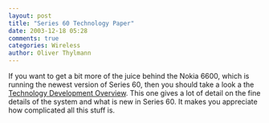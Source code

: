 ```yaml
---
layout: post
title: "Series 60 Technology Paper"
date: 2003-12-18 05:28
comments: true
categories: Wireless
author: Oliver Thylmann
---
```



If you want to get a bit more of the juice behind the Nokia 6600, which is running the newest version of Series 60, then you should take a look a the [Technology Development Overview](http://ncsp.forum.nokia.com/downloads/nokia/documents/Technology_Development_Overview.pdf). This one gives a lot of detail on the fine details of the system and what is new in Series 60. It makes you appreciate how complicated all this stuff is.


